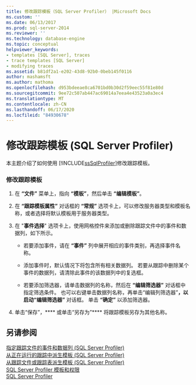 ```yaml
---
title: 修改跟踪模板（SQL Server Profiler） |Microsoft Docs
ms.custom: ''
ms.date: 06/13/2017
ms.prod: sql-server-2014
ms.reviewer: ''
ms.technology: database-engine
ms.topic: conceptual
helpviewer_keywords:
- templates [SQL Server], traces
- trace templates [SQL Server]
- modifying traces
ms.assetid: b81df2a1-e202-43d8-92b0-0beb145f0116
author: mashamsft
ms.author: mathoma
ms.openlocfilehash: d953bdeeae8ca6701bd0b30d2f59eec55f81e80d
ms.sourcegitcommit: 9ee72c507ab447ac69014a7eea4e43523a0a3ec4
ms.translationtype: MT
ms.contentlocale: zh-CN
ms.lasthandoff: 06/17/2020
ms.locfileid: "84930678"
---
```

# <a name="modify-a-trace-template-sql-server-profiler"></a>修改跟踪模板 (SQL Server Profiler)
  本主题介绍了如何使用 [!INCLUDE[ssSqlProfiler](../includes/sssqlprofiler-md.md)]修改跟踪模板。  
  
### <a name="to-modify-a-trace-template"></a>修改跟踪模板  
  
1.  在 **“文件”** 菜单上，指向 **“模板”**，然后单击 **“编辑模板”**。  
  
2.  在 **“跟踪模板属性”** 对话框的 **“常规”** 选项卡上，可以修改服务器类型和模板名称，或者选择将默认模板用于服务器类型。  
  
3.  在 "**事件选择**" 选项卡上，使用网格控件来添加或删除跟踪文件中的事件和数据列，如下所示。  
  
    -   若要添加事件，请在 **“事件”** 列中展开相应的事件类别，再选择事件名称。  
  
    -   添加事件时，默认情况下将包含所有相关数据列。 若要从跟踪中删除某个事件的数据列，请清除此事件的该数据列中的复选框。  
  
    -   若要添加筛选器，请单击数据列的名称，然后在 **“编辑筛选器”** 对话框中指定筛选条件。 也可以右键单击数据列名称，再单击“编辑列筛选器”****，以启动“编辑筛选器”**** 对话框。 单击 **“确定”** 以添加筛选器。  
  
4.  单击“保存”，**** 或单击“另存为”**** 将跟踪模板另存为其他名称。  
  
## <a name="see-also"></a>另请参阅  
 [指定跟踪文件的事件和数据列 &#40;SQL Server Profiler&#41;](../tools/sql-server-profiler/specify-events-and-data-columns-for-a-trace-file-sql-server-profiler.md)   
 [从正在运行的跟踪中派生模板 (SQL Server Profiler)](../tools/sql-server-profiler/derive-a-template-from-a-running-trace-sql-server-profiler.md)   
 [从跟踪文件或跟踪表派生模板 (SQL Server Profiler)](../tools/sql-server-profiler/derive-a-template-from-a-trace-file-or-trace-table-sql-server-profiler.md)   
 [SQL Server Profiler 模板和权限](../tools/sql-server-profiler/sql-server-profiler-templates-and-permissions.md)   
 [SQL Server Profiler](../tools/sql-server-profiler/sql-server-profiler.md)  
  
  
